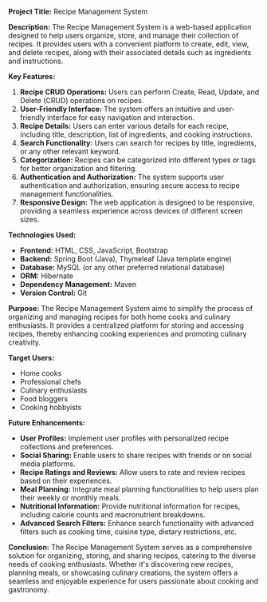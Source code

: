 **Project Title:** Recipe Management System

**Description:**
The Recipe Management System is a web-based application designed to help users organize, store, and manage their collection of recipes. It provides users with a convenient platform to create, edit, view, and delete recipes, along with their associated details such as ingredients and instructions.

**Key Features:**
1. **Recipe CRUD Operations:** Users can perform Create, Read, Update, and Delete (CRUD) operations on recipes.
2. **User-Friendly Interface:** The system offers an intuitive and user-friendly interface for easy navigation and interaction.
3. **Recipe Details:** Users can enter various details for each recipe, including title, description, list of ingredients, and cooking instructions.
4. **Search Functionality:** Users can search for recipes by title, ingredients, or any other relevant keyword.
5. **Categorization:** Recipes can be categorized into different types or tags for better organization and filtering.
6. **Authentication and Authorization:** The system supports user authentication and authorization, ensuring secure access to recipe management functionalities.
7. **Responsive Design:** The web application is designed to be responsive, providing a seamless experience across devices of different screen sizes.

**Technologies Used:**
- **Frontend:** HTML, CSS, JavaScript, Bootstrap
- **Backend:** Spring Boot (Java), Thymeleaf (Java template engine)
- **Database:** MySQL (or any other preferred relational database)
- **ORM:** Hibernate
- **Dependency Management:** Maven
- **Version Control:** Git

**Purpose:**
The Recipe Management System aims to simplify the process of organizing and managing recipes for both home cooks and culinary enthusiasts. It provides a centralized platform for storing and accessing recipes, thereby enhancing cooking experiences and promoting culinary creativity.

**Target Users:**
- Home cooks
- Professional chefs
- Culinary enthusiasts
- Food bloggers
- Cooking hobbyists

**Future Enhancements:**
- **User Profiles:** Implement user profiles with personalized recipe collections and preferences.
- **Social Sharing:** Enable users to share recipes with friends or on social media platforms.
- **Recipe Ratings and Reviews:** Allow users to rate and review recipes based on their experiences.
- **Meal Planning:** Integrate meal planning functionalities to help users plan their weekly or monthly meals.
- **Nutritional Information:** Provide nutritional information for recipes, including calorie counts and macronutrient breakdowns.
- **Advanced Search Filters:** Enhance search functionality with advanced filters such as cooking time, cuisine type, dietary restrictions, etc.

**Conclusion:**
The Recipe Management System serves as a comprehensive solution for organizing, storing, and sharing recipes, catering to the diverse needs of cooking enthusiasts. Whether it's discovering new recipes, planning meals, or showcasing culinary creations, the system offers a seamless and enjoyable experience for users passionate about cooking and gastronomy.
